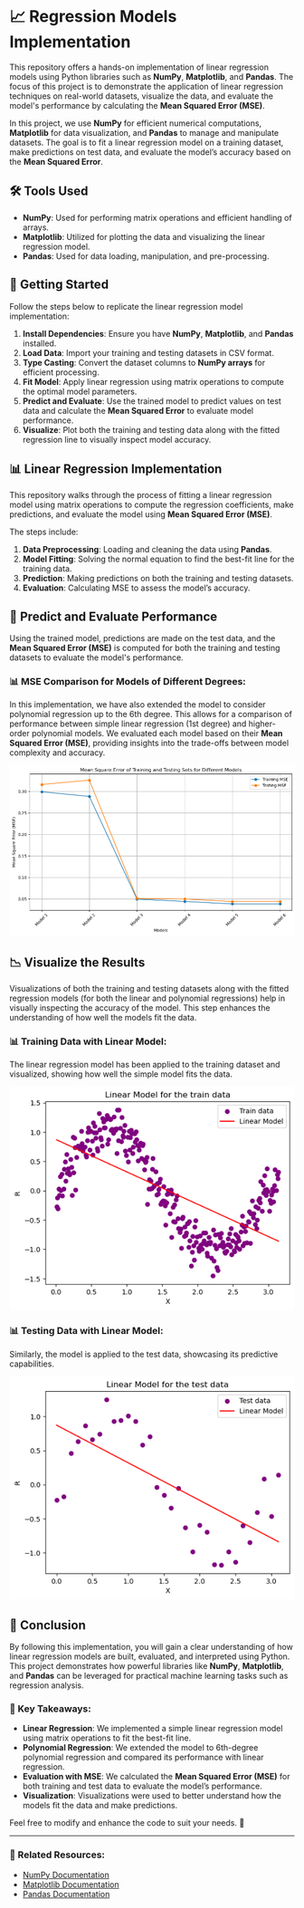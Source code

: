 # 📈 Regression Models Implementation

This repository offers a hands-on implementation of linear regression models using Python libraries such as **NumPy**, **Matplotlib**, and **Pandas**. The focus of this project is to demonstrate the application of linear regression techniques on real-world datasets, visualize the data, and evaluate the model's performance by calculating the **Mean Squared Error (MSE)**.

In this project, we use **NumPy** for efficient numerical computations, **Matplotlib** for data visualization, and **Pandas** to manage and manipulate datasets. The goal is to fit a linear regression model on a training dataset, make predictions on test data, and evaluate the model’s accuracy based on the **Mean Squared Error**.

## 🛠️ Tools Used
- **NumPy**: Used for performing matrix operations and efficient handling of arrays.
- **Matplotlib**: Utilized for plotting the data and visualizing the linear regression model.
- **Pandas**: Used for data loading, manipulation, and pre-processing.

## 🚀 Getting Started
Follow the steps below to replicate the linear regression model implementation:
1. **Install Dependencies**: Ensure you have **NumPy**, **Matplotlib**, and **Pandas** installed.
2. **Load Data**: Import your training and testing datasets in CSV format.
3. **Type Casting**: Convert the dataset columns to **NumPy arrays** for efficient processing.
4. **Fit Model**: Apply linear regression using matrix operations to compute the optimal model parameters.
5. **Predict and Evaluate**: Use the trained model to predict values on test data and calculate the **Mean Squared Error** to evaluate model performance.
6. **Visualize**: Plot both the training and testing data along with the fitted regression line to visually inspect model accuracy.

## 📊 Linear Regression Implementation
This repository walks through the process of fitting a linear regression model using matrix operations to compute the regression coefficients, make predictions, and evaluate the model using **Mean Squared Error (MSE)**.

The steps include:
1. **Data Preprocessing**: Loading and cleaning the data using **Pandas**.
2. **Model Fitting**: Solving the normal equation to find the best-fit line for the training data.
3. **Prediction**: Making predictions on both the training and testing datasets.
4. **Evaluation**: Calculating MSE to assess the model’s accuracy.

## 🔮 Predict and Evaluate Performance
Using the trained model, predictions are made on the test data, and the **Mean Squared Error (MSE)** is computed for both the training and testing datasets to evaluate the model's performance.

### 📊 MSE Comparison for Models of Different Degrees:
In this implementation, we have also extended the model to consider polynomial regression up to the 6th degree. This allows for a comparison of performance between simple linear regression (1st degree) and higher-order polynomial models. We evaluated each model based on their **Mean Squared Error (MSE)**, providing insights into the trade-offs between model complexity and accuracy.

![MSE Comparison](MSE-Comparison.png)

## 📉 Visualize the Results
Visualizations of both the training and testing datasets along with the fitted regression models (for both the linear and polynomial regressions) help in visually inspecting the accuracy of the model. This step enhances the understanding of how well the models fit the data.

### 📊 Training Data with Linear Model:

The linear regression model has been applied to the training dataset and visualized, showing how well the simple model fits the data.

![Training Data with Linear Model](linear_train.png)

### 📊 Testing Data with Linear Model:

Similarly, the model is applied to the test data, showcasing its predictive capabilities.

![Testing Data with Linear Model](linear_test.png)

## 🏁 Conclusion
By following this implementation, you will gain a clear understanding of how linear regression models are built, evaluated, and interpreted using Python. This project demonstrates how powerful libraries like **NumPy**, **Matplotlib**, and **Pandas** can be leveraged for practical machine learning tasks such as regression analysis.

### 🔮 Key Takeaways:
- **Linear Regression**: We implemented a simple linear regression model using matrix operations to fit the best-fit line.
- **Polynomial Regression**: We extended the model to 6th-degree polynomial regression and compared its performance with linear regression.
- **Evaluation with MSE**: We calculated the **Mean Squared Error (MSE)** for both training and test data to evaluate the model’s performance.
- **Visualization**: Visualizations were used to better understand how the models fit the data and make predictions.

Feel free to modify and enhance the code to suit your needs. 🚀

---

### 🔗 Related Resources:
- [NumPy Documentation](https://numpy.org/doc/)
- [Matplotlib Documentation](https://matplotlib.org/stable/contents.html)
- [Pandas Documentation](https://pandas.pydata.org/docs/)
